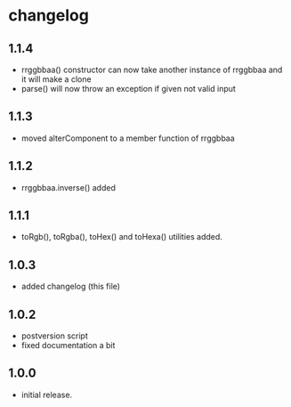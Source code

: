 # changelog

## 1.1.4

- rrggbbaa() constructor can now take another instance of rrggbbaa and it will make a clone
- parse() will now throw an exception if given not valid input

## 1.1.3

- moved alterComponent to a member function of rrggbbaa

## 1.1.2

- rrggbbaa.inverse() added

## 1.1.1

- toRgb(), toRgba(), toHex() and toHexa() utilities added.

## 1.0.3

- added changelog (this file)

## 1.0.2

- postversion script
- fixed documentation a bit

## 1.0.0

- initial release.
